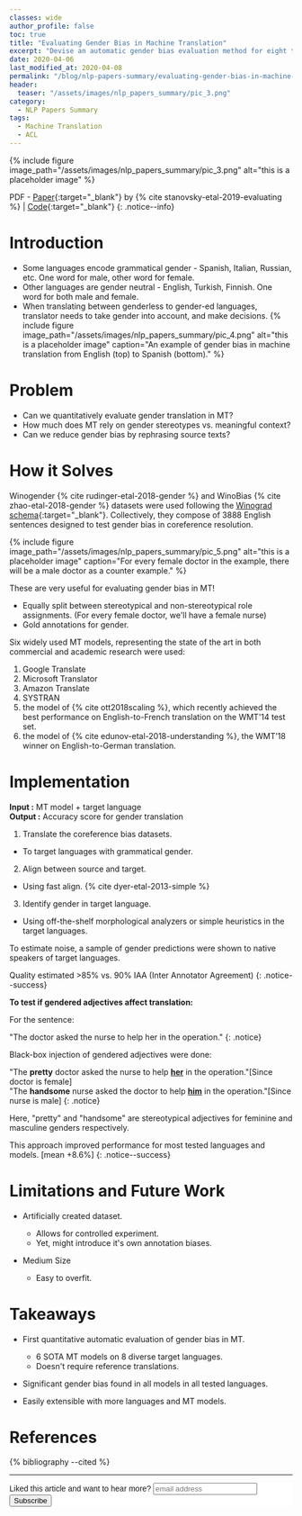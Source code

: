 ```yaml
---
classes: wide
author_profile: false
toc: true  
title: "Evaluating Gender Bias in Machine Translation"
excerpt: "Devise an automatic gender bias evaluation method for eight target languages with grammatical gender, based on morphological analysis."
date: 2020-04-06
last_modified_at: 2020-04-08
permalink: "/blog/nlp-papers-summary/evaluating-gender-bias-in-machine-translation/"
header: 
  teaser: "/assets/images/nlp_papers_summary/pic_3.png"
category: 
  - NLP Papers Summary
tags:
  - Machine Translation
  - ACL   
---
```


{% include figure image_path="/assets/images/nlp_papers_summary/pic_3.png"
 alt="this is a placeholder image" %}

PDF - [Paper](https://www.aclweb.org/anthology/P19-1164.pdf){:target="_blank"} by {% cite stanovsky-etal-2019-evaluating %} | [Code](https://github.com/gabrielStanovsky/mt_gender){:target="_blank"}
{: .notice--info}

# Introduction
* Some languages encode grammatical gender - Spanish, Italian, Russian, etc. One word for male, other word for female.
* Other languages are gender neutral - English, Turkish, Finnish. One word for both male and female.
* When translating between genderless to gender-ed languages, translator needs to take gender into account, and make decisions.
{% include figure image_path="/assets/images/nlp_papers_summary/pic_4.png"
 alt="this is a placeholder image" 
 caption="An example of gender bias in machine translation from English (top) to Spanish (bottom)." %}

# Problem
* Can we quantitatively evaluate gender translation in MT?
* How much does MT rely on gender stereotypes vs. meaningful context?
* Can we reduce gender bias by rephrasing source texts?

# How it Solves
Winogender {% cite rudinger-etal-2018-gender %} and WinoBias {% cite zhao-etal-2018-gender %} datasets were used 
following the [Winograd schema](https://www.aaai.org/ocs/index.php/SSS/SSS11/paper/viewFile/2502/2964){:target="_blank"}. 
Collectively, they compose of 3888 English sentences designed to test gender bias in coreference resolution.

{% include figure image_path="/assets/images/nlp_papers_summary/pic_5.png"
 alt="this is a placeholder image" 
 caption="For every female doctor in the example, there will be a male doctor as a counter example." %}
 
These are very useful for evaluating gender bias in MT!
 * Equally split between stereotypical and non-stereotypical role assignments. (For every female doctor, we'll have a 
 female nurse)
 * Gold annotations for gender.
 
Six widely used MT models, representing the state of the art in both commercial and academic research
were used:
1. Google Translate
2. Microsoft Translator
3. Amazon Translate
4. SYSTRAN 
5. the model of {% cite ott2018scaling %}, which recently achieved the best performance on English-to-French
translation on the WMT'14 test set.
6. the model of {% cite edunov-etal-2018-understanding %}, the WMT’18 winner on English-to-German translation. 
  
# Implementation
**Input :** MT model + target language<br>
**Output :** Accuracy score for gender translation

1. Translate the coreference bias datasets.
  * To target languages with grammatical gender.
 
2. Align between source and target.
  * Using fast align. {% cite dyer-etal-2013-simple %}
 
 3. Identify gender in target language.
  * Using off-the-shelf morphological analyzers or simple heuristics in the target languages.

To estimate noise, a sample of gender predictions were shown to native speakers of target languages.

Quality estimated >85% vs. 90% IAA (Inter Annotator Agreement)
{: .notice--success} 

**To test if gendered adjectives affect translation:**

For the sentence:

"The doctor asked the nurse to help her in the operation."
{: .notice} 

Black-box injection of gendered adjectives were done:

"The **pretty** doctor asked the nurse to help **<u>her</u>** in the operation."[Since doctor is female]<br>
"The **handsome** nurse asked the doctor to help **<u>him</u>** in the operation."[Since nurse is male]
{: .notice}

Here, "pretty" and "handsome" are stereotypical adjectives for feminine and masculine genders respectively.

This approach improved performance for most tested languages and models. [mean +8.6%]
{: .notice--success} 

# Limitations and Future Work
* Artificially created dataset.
  * Allows for controlled experiment.
  * Yet, might introduce it's own annotation biases.
 
* Medium Size 
  * Easy to overfit.
 
# Takeaways
* First quantitative automatic evaluation of gender bias in MT.
  * 6 SOTA MT models on 8 diverse target languages.
  * Doesn't require reference translations.
  
* Significant gender bias found in all models in all tested languages.
* Easily extensible with more languages and MT models.

# References
{% bibliography --cited %}

---
<!-- Begin Mailchimp Signup Form -->
<link href="//cdn-images.mailchimp.com/embedcode/horizontal-slim-10_7.css" rel="stylesheet" type="text/css">
<style type="text/css">
	#mc_embed_signup{background:#fff; clear:left; font:14px Helvetica,Arial,sans-serif; width:100%;}
	/* Add your own Mailchimp form style overrides in your site stylesheet or in this style block.
	   We recommend moving this block and the preceding CSS link to the HEAD of your HTML file. */
</style>
<div id="mc_embed_signup">
<form action="https://github.us19.list-manage.com/subscribe/post?u=011e5e92fe856b3d318b414ad&amp;id=f8ae890e5c" method="post" id="mc-embedded-subscribe-form" name="mc-embedded-subscribe-form" class="validate" target="_blank" novalidate>
    <div id="mc_embed_signup_scroll">
	<label for="mce-EMAIL">Liked this article and want to hear more?</label>
	<input type="email" value="" name="EMAIL" class="email" id="mce-EMAIL" placeholder="email address" required>
    <!-- real people should not fill this in and expect good things - do not remove this or risk form bot signups-->
    <div style="position: absolute; left: -5000px;" aria-hidden="true"><input type="text" name="b_92fe86c389878585bc87837e8_50543deff9" tabindex="-1" value=""></div>
    <div class="clear"><input type="submit" value="Subscribe" name="subscribe" id="mc-embedded-subscribe" class="button"></div>
    </div>
</form>
</div>
<!--End mc_embed_signup-->
